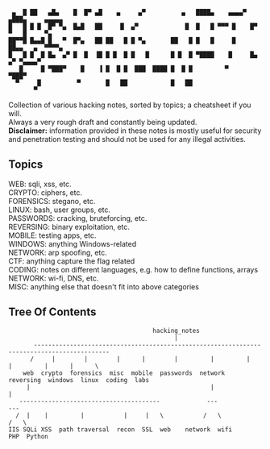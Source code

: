 ```
 ▄  █ ██   ▄█▄    █  █▀ ▄█    ▄     ▄▀          ▄   ████▄    ▄▄▄▄▀ ▄███▄     ▄▄▄▄▄   
█   █ █ █  █▀ ▀▄  █▄█   ██     █  ▄▀             █  █   █ ▀▀▀ █    █▀   ▀   █     ▀▄
██▀▀█ █▄▄█ █   ▀  █▀▄   ██ ██   █ █ ▀▄       ██   █ █   █     █    ██▄▄   ▄  ▀▀▀▀▄   
█   █ █  █ █▄  ▄▀ █  █  ▐█ █ █  █ █   █      █ █  █ ▀████    █     █▄   ▄▀ ▀▄▄▄▄▀    
   █     █ ▀███▀    █    ▐ █  █ █  ███  ████ █  █ █         ▀      ▀███▀             
  ▀     █          ▀       █   ██            █   ██                                  
       ▀     
```               

Collection of various hacking notes, sorted by topics; a cheatsheet if you will.  
Always a very rough draft and constantly being updated.  
**Disclaimer:** information provided in these notes is mostly useful for security and penetration testing and should not be used for any illegal activities.

Topics
------

WEB: sqli, xss, etc.  
CRYPTO: ciphers, etc.  
FORENSICS: stegano, etc.  
LINUX: bash, user groups, etc.  
PASSWORDS: cracking, bruteforcing, etc.  
REVERSING: binary exploitation, etc.  
MOBILE: testing apps, etc.  
WINDOWS: anything Windows-related  
NETWORK: arp spoofing, etc.  
CTF: anything capture the flag related  
CODING: notes on different languages, e.g. how to define functions, arrays
NETWORK: wi-fi, DNS, etc.  
MISC: anything else that doesn't fit into above categories  


Tree Of Contents
----------------
```
                                        hacking_notes
                                              |
       -------------------------------------------------------------------------------------------
      /     |        |        |      |        |         |         |       |         |      |      \
    web  crypto  forensics  misc  mobile  passwords  network  reversing  windows  linux  coding  labs
     |                                                  |                                  |
   ---------------------------------------             ---                                ---
  /  |    |         |           |     |   \           /   \                              /   \
IIS SQLi XSS  path traversal  recon  SSL  web    network  wifi                         PHP  Python
```
